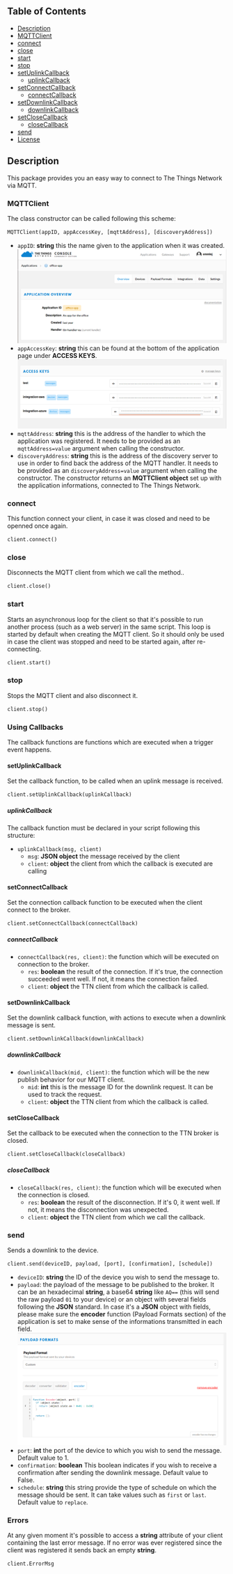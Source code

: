 ## Table of Contents
* [Description](#description)
* [MQTTClient](#mqttclient)
* [connect](#connect)
* [close](#close)
* [start](#start)
* [stop](#stop)
* [setUplinkCallback](#setuplinkcallback)
  * [uplinkCallback](#uplinkcallback)
* [setConnectCallback](#setconnectcallback)
  * [connectCallback](#connectcallback)
* [setDownlinkCallback](#setpublishcallback)
  * [downlinkCallback](#publishcallback)
* [setCloseCallback](#setclosecallback)
  * [closeCallback](#closecallback)
* [send](#send)
* [License](#license)

## Description

This package provides you an easy way to connect to The Things Network via MQTT.

### MQTTClient

The class constructor can be called following this scheme:
```python
MQTTClient(appID, appAccessKey, [mqttAddress], [discoveryAddress])
```
- `appID`: **string**  this the name given to the application when it was created.
![Screenshot of the console with app section](./images/app-console.png?raw=true)
- `appAccessKey`: **string**  this can be found at the bottom of the application page under **ACCESS KEYS**.
![Screenshot of the console with accesskey section](./images/accesskey-console.png?raw=true)
- `mqttAddress`: **string**  this  is the address of the handler to which the application was registered. It needs to be provided as an `mqttAddress=value` argument when calling the constructor.
- `discoveryAddress`: **string** this is the address of the discovery server to use in order to find back the address of the MQTT handler. It needs to be provided as an `discoveryAddress=value` argument when calling the constructor.
The constructor returns an **MQTTClient object** set up with the application informations, connected to The Things Network.

### connect
This function connect your client, in case it was closed and need to be openned once again.
```python
client.connect()
```

### close
Disconnects the MQTT client from which we call the method..
```python
client.close()
```

### start
Starts an asynchronous loop for the client so that it's possible to run another process (such as a web server) in the same script. This loop is started by default when creating the MQTT client. So it should only be used in case the client was stopped and need to be started again, after re-connecting.
```python
client.start()
```

### stop
Stops the MQTT client and also disconnect it.
```python
client.stop()
```

### Using Callbacks

The callback functions are functions which are executed when a trigger event happens.

#### setUplinkCallback
Set the callback function, to be called when an uplink message is received.
```python
client.setUplinkCallback(uplinkCallback)
```

##### uplinkCallback
The callback function must be declared in your script following this structure:
* `uplinkCallback(msg, client)`
  * `msg`: **JSON object**  the message received by the client
  * `client`: **object**  the client from which the callback is executed are calling

#### setConnectCallback
Set the connection callback function to be executed when the client connect to the broker.
```python
client.setConnectCallback(connectCallback)
```
##### connectCallback
- `connectCallback(res, client)`: the function which will be executed on connection to the broker.
  - `res`: **boolean**  the result of the connection. If it's true, the connection succeeded went well. If not, it means the connection failed.
  - `client`: **object**  the TTN client from which the callback is called.

#### setDownlinkCallback
Set the downlink callback function, with actions to execute when a downlink message is sent.
```python
client.setDownlinkCallback(downlinkCallback)
```
##### downlinkCallback
- `downlinkCallback(mid, client)`: the function which will be the new publish behavior for our MQTT client.
  - `mid`: **int**  this is the message ID for the downlink request. It can be used to track the request.
  - `client`: **object**  the TTN client from which the callback is called.

#### setCloseCallback
Set the callback to be executed when the connection to the TTN broker is closed.
```python
client.setCloseCallback(closeCallback)
```
##### closeCallback
- `closeCallback(res, client)`: the function which will be executed when the connection is closed.
  - `res`: **boolean**  the result of the disconnection. If it's 0, it went well. If not, it means the disconnection was unexpected.
  - `client`: **object**  the TTN client from which we call the callback.

### send
Sends a downlink to the device.
```python
client.send(deviceID, payload, [port], [confirmation], [schedule])
```
- `deviceID`: **string**  the ID of the device you wish to send the message to.
- `payload`: the payload of the message to be published to the broker. It can be an hexadecimal **string**, a base64 **string** like `AQ==` (this will send the raw payload `01` to your device) or an object with several fields following the **JSON** standard. In case it's a **JSON** object with fields, please make sure the **encoder** function (Payload Formats section) of the application is set to make sense of the informations transmitted in each field.
![Screenshot of an encoder function in the console](./images/encoder-function.png?raw=true)
- `port`: **int**  the port of the device to which you wish to send the message. Default value to 1.
- `confirmation`: **boolean**  This boolean indicates if you wish to receive a confirmation after sending the downlink message. Default value to False.
- `schedule`: **string**  this string provide the type of schedule on which the message should be sent. It can take values such as `first` or `last`. Default value to `replace`.

### Errors
At any given moment it's possible to access a **string** attribute of your client containing the last error message. If no error was ever registered since the client was registered it sends back an empty **string**.
```python
client.ErrorMsg
```
